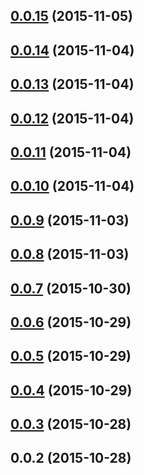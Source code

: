 <a name="0.0.15"></a>
## [0.0.15](https://github.com/troykinsella/junkie/compare/v0.0.14...v0.0.15) (2015-11-05)




<a name="0.0.14"></a>
## [0.0.14](https://github.com/troykinsella/junkie/compare/v0.0.13...v0.0.14) (2015-11-04)




<a name="0.0.13"></a>
## [0.0.13](https://github.com/troykinsella/junkie/compare/v0.0.12...v0.0.13) (2015-11-04)




<a name="0.0.12"></a>
## [0.0.12](https://github.com/troykinsella/junkie/compare/v0.0.11...v0.0.12) (2015-11-04)




<a name="0.0.11"></a>
## [0.0.11](https://github.com/troykinsella/junkie/compare/v0.0.10...v0.0.11) (2015-11-04)




<a name="0.0.10"></a>
## [0.0.10](https://github.com/troykinsella/junkie/compare/v0.0.9...v0.0.10) (2015-11-04)




<a name="0.0.9"></a>
## [0.0.9](https://github.com/troykinsella/junkie/compare/v0.0.8...v0.0.9) (2015-11-03)




<a name="0.0.8"></a>
## [0.0.8](https://github.com/troykinsella/junkie/compare/v0.0.7...v0.0.8) (2015-11-03)




<a name="0.0.7"></a>
## [0.0.7](https://github.com/troykinsella/junkie/compare/v0.0.6...v0.0.7) (2015-10-30)




<a name="0.0.6"></a>
## [0.0.6](https://github.com/troykinsella/junkie/compare/v0.0.5...v0.0.6) (2015-10-29)




<a name="0.0.5"></a>
## [0.0.5](https://github.com/troykinsella/junkie/compare/v0.0.4...v0.0.5) (2015-10-29)




<a name="0.0.4"></a>
## [0.0.4](https://github.com/troykinsella/junkie/compare/v0.0.3...v0.0.4) (2015-10-29)




<a name="0.0.3"></a>
## [0.0.3](https://github.com/troykinsella/junkie/compare/v0.0.2...v0.0.3) (2015-10-28)




<a name="0.0.2"></a>
## 0.0.2 (2015-10-28)




